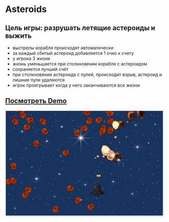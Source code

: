 # Asteroids

## Цель игры: разрушать летящие астероиды и выжить

- выстрелы корабля происходят автоматически
- за каждый сбитый астероид добавляется 1 очко к счету
- у игрока 3 жизни
- жизнь уменьшается при столкновении корабля с астероидом
- сохраняется лучший счёт
- при столкновении астероида с пулей, происходит взрыв, астероид и лишние пули удаляются
- игрок проигрывает когда у него заканчиваются все жизни

## [Посмотреть Demo ](https://victoria-rozhkova.github.io/asteroids/)

![preview](https://github.com/Victoria-Rozhkova/asteroids/blob/preview/preview.png)
